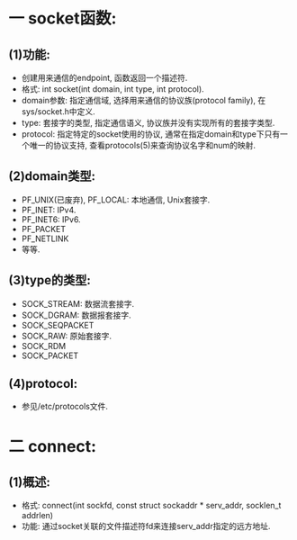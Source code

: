 # 一 socket函数:
## (1)功能:
- 创建用来通信的endpoint, 函数返回一个描述符.
- 格式: int socket(int domain, int type, int protocol).
- domain参数: 指定通信域, 选择用来通信的协议族(protocol family), 在sys/socket.h中定义.
- type: 套接字的类型, 指定通信语义, 协议族并没有实现所有的套接字类型.
- protocol: 指定特定的socket使用的协议, 通常在指定domain和type下只有一个唯一的协议支持, 查看protocols(5)来查询协议名字和num的映射.

## (2)domain类型:
- PF_UNIX(已废弃), PF_LOCAL: 本地通信, Unix套接字.
- PF_INET: IPv4.
- PF_INET6: IPv6.
- PF_PACKET
- PF_NETLINK
- 等等.

## (3)type的类型:
- SOCK_STREAM: 数据流套接字.
- SOCK_DGRAM: 数据报套接字.
- SOCK_SEQPACKET
- SOCK_RAW: 原始套接字.
- SOCK_RDM
- SOCK_PACKET

## (4)protocol:
- 参见/etc/protocols文件.

# 二 connect:
## (1)概述:
- 格式: connect(int sockfd, const struct sockaddr * serv_addr, socklen_t addrlen)
- 功能: 通过socket关联的文件描述符fd来连接serv_addr指定的远方地址.
